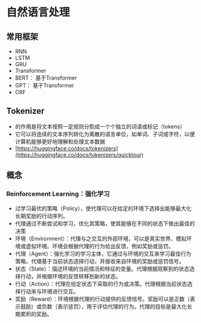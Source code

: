 # 自然语言处理

## 常用框架
- RNN
- LSTM
- GRU
- Transformer
- BERT： 基于Transformer
- GPT： 基于Transformer
- CRF

## Tokenizer
- 的作用是将文本按照一定规则分割成一个个独立的词语或标记（tokens）
- 它可以将连续的文本序列转化为离散的语言单位，如单词、子词或字符，以便计算机能够更好地理解和处理文本数据
- [https://huggingface.co/docs/tokenizers](https://huggingface.co/docs/tokenizers/quicktour)

## 概念
### Reinforcement Learning：强化学习
- 过学习最优的策略（Policy），使代理可以在给定的环境下选择出能够最大化长期奖励的行动序列。
- 代理通过不断尝试和学习，优化其策略，使其能够在不同的状态下做出最佳的决策
- 环境（Environment）：代理与之交互的外部环境，可以是真实世界、模拟环境或虚拟环境。环境会根据代理的行为给出反馈，例如奖励或惩罚。
- 代理（Agent）：强化学习的学习主体，它通过与环境的交互来学习最佳行为策略。代理基于当前状态选择行动，并接收来自环境的奖励或惩罚信号。
- 状态（State）：描述环境的当前情况和特征的变量。代理根据观察到的状态选择行动，并根据环境的反馈转移到新的状态。
- 行动（Action）：代理在给定状态下采取的行为或决策。代理根据当前状态选择行动来与环境进行交互。
- 奖励（Reward）：环境根据代理的行动提供的反馈信号。奖励可以是正数（表示鼓励）或负数（表示惩罚），用于评估代理的行为。代理的目标是最大化长期累积的奖励。
